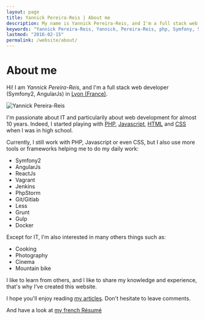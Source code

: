 ```yaml
---
layout: page
title: Yannick Pereira-Reis | About me
description: My name is Yannick Pereira-Reis, and I'm a full stack web developer in Lyon (France).
keywords: "Yannick Pereira-Reis, Yannick, Pereira-Reis, php, Symfony, Symfony2, AngularJs, Docker, Vagrant, Elasticsearch, Lyon"
lastmod: "2016-02-15"
permalink: /website/about/
---
```

# About me

Hi! I am *Yannick Pereira-Reis*, and I'm a full stack web developer (Symfony2, AngularJs) in [Lyon (France)](http://www.lyon.fr/page/accueil.html).

<img class="img-center" src="../../assets/images/avatar.png" alt="Yannick Pereira-Reis">

I'm passionate about IT and particularily about web development for almost 10 years.
Indeed, I started playing with [PHP](http://php.net/),
[Javascript](http://fr.wikipedia.org/wiki/JavaScript),
[HTML](http://fr.wikipedia.org/wiki/Hypertext_Markup_Language)
and [CSS](http://en.wikipedia.org/wiki/Cascading_Style_Sheets) when I was in high school.

Currently, I still work with PHP, Javascript or even CSS, but I also use more tools or frameworks helping me to do my daily work:

* Symfony2
* AngularJs
* ReactJs
* Vagrant
* Jenkins
* PhpStorm
* Git/Gitlab
* Less
* Grunt
* Gulp
* Docker

Except for IT, I'm also interested in many others things such as:

* Cooking
* Photography
* Cinema
* Mountain bike

I like to learn from others, and I like to share my knowledge and experience, that's why I've created this website.

I hope you'll enjoy reading [my articles](/). Don't hesitate to leave comments.

And have a look at [my french Résumé](/website/resume)
